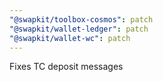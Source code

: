 ```yaml
---
"@swapkit/toolbox-cosmos": patch
"@swapkit/wallet-ledger": patch
"@swapkit/wallet-wc": patch
---
```


Fixes TC deposit messages
